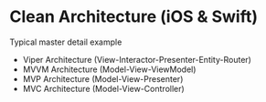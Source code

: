 # Clean Architecture (iOS & Swift)

Typical master detail example
- Viper Architecture (View-Interactor-Presenter-Entity-Router)
- MVVM Architecture  (Model-View-ViewModel)
- MVP Architecture   (Model-View-Presenter)
- MVC Architecture   (Model-View-Controller)
